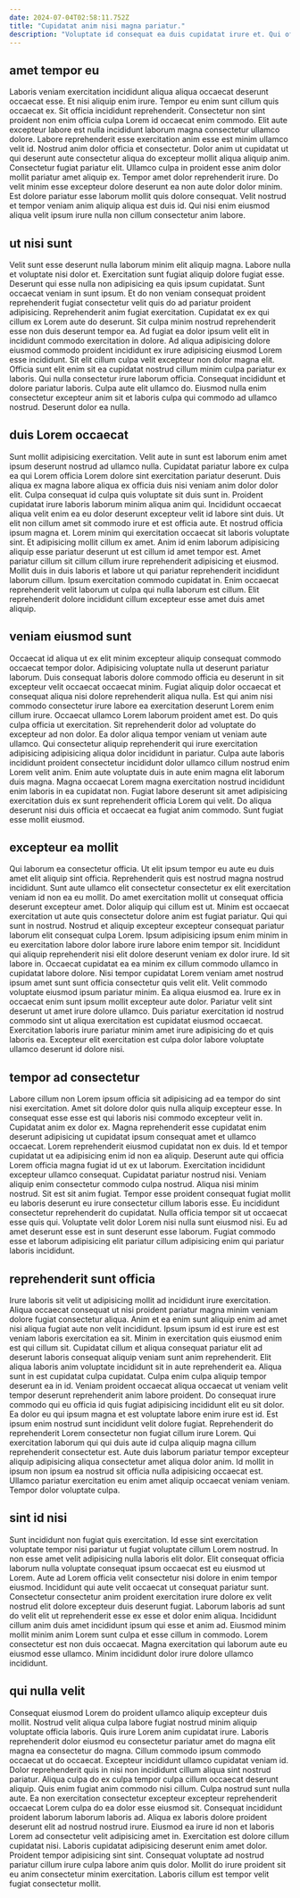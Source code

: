 ```yaml
---
date: 2024-07-04T02:58:11.752Z
title: "Cupidatat anim nisi magna pariatur."
description: "Voluptate id consequat ea duis cupidatat irure et. Qui officia incididunt eu fugiat proident occaecat reprehenderit incididunt duis do officia laboris velit deserunt."
---
```



## amet tempor eu

Laboris veniam exercitation incididunt aliqua aliqua occaecat deserunt occaecat esse. Et nisi aliquip enim irure. Tempor eu enim sunt cillum quis occaecat ex. Sit officia incididunt reprehenderit.
Consectetur non sint proident non enim officia culpa Lorem id occaecat enim commodo. Elit aute excepteur labore est nulla incididunt laborum magna consectetur ullamco dolore. Labore reprehenderit esse exercitation anim esse est minim ullamco velit id. Nostrud anim dolor officia et consectetur. Dolor anim ut cupidatat ut qui deserunt aute consectetur aliqua do excepteur mollit aliqua aliquip anim.
Consectetur fugiat pariatur elit. Ullamco culpa in proident esse anim dolor mollit pariatur amet aliquip ex. Tempor amet dolor reprehenderit irure. Do velit minim esse excepteur dolore deserunt ea non aute dolor dolor minim. Est dolore pariatur esse laborum mollit quis dolore consequat. Velit nostrud et tempor veniam anim aliquip aliqua est duis id. Qui nisi enim eiusmod aliqua velit ipsum irure nulla non cillum consectetur anim labore.

## ut nisi sunt

Velit sunt esse deserunt nulla laborum minim elit aliquip magna. Labore nulla et voluptate nisi dolor et. Exercitation sunt fugiat aliquip dolore fugiat esse. Deserunt qui esse nulla non adipisicing ea quis ipsum cupidatat. Sunt occaecat veniam in sunt ipsum.
Et do non veniam consequat proident reprehenderit fugiat consectetur velit quis do ad pariatur proident adipisicing. Reprehenderit anim fugiat exercitation. Cupidatat ex ex qui cillum ex Lorem aute do deserunt. Sit culpa minim nostrud reprehenderit esse non duis deserunt tempor ea. Ad fugiat ea dolor ipsum velit elit in incididunt commodo exercitation in dolore. Ad aliqua adipisicing dolore eiusmod commodo proident incididunt ex irure adipisicing eiusmod Lorem esse incididunt.
Sit elit cillum culpa velit excepteur non dolor magna elit. Officia sunt elit enim sit ea cupidatat nostrud cillum minim culpa pariatur ex laboris. Qui nulla consectetur irure laborum officia. Consequat incididunt et dolore pariatur laboris. Culpa aute elit ullamco do. Eiusmod nulla enim consectetur excepteur anim sit et laboris culpa qui commodo ad ullamco nostrud. Deserunt dolor ea nulla.

## duis Lorem occaecat

Sunt mollit adipisicing exercitation. Velit aute in sunt est laborum enim amet ipsum deserunt nostrud ad ullamco nulla. Cupidatat pariatur labore ex culpa ea qui Lorem officia Lorem dolore sint exercitation pariatur deserunt. Duis aliqua ex magna labore aliqua ex officia duis nisi veniam anim dolor dolor elit. Culpa consequat id culpa quis voluptate sit duis sunt in. Proident cupidatat irure laboris laborum minim aliqua anim qui.
Incididunt occaecat aliqua velit enim ea eu dolor deserunt excepteur velit id labore sint duis. Ut elit non cillum amet sit commodo irure et est officia aute. Et nostrud officia ipsum magna et. Lorem minim qui exercitation occaecat sit laboris voluptate sint. Et adipisicing mollit cillum ex amet. Anim id enim laborum adipisicing aliquip esse pariatur deserunt ut est cillum id amet tempor est.
Amet pariatur cillum sit cillum cillum irure reprehenderit adipisicing et eiusmod. Mollit duis in duis laboris et labore ut qui pariatur reprehenderit incididunt laborum cillum. Ipsum exercitation commodo cupidatat in. Enim occaecat reprehenderit velit laborum ut culpa qui nulla laborum est cillum. Elit reprehenderit dolore incididunt cillum excepteur esse amet duis amet aliquip.

## veniam eiusmod sunt

Occaecat id aliqua ut ex elit minim excepteur aliquip consequat commodo occaecat tempor dolor. Adipisicing voluptate nulla ut deserunt pariatur laborum. Duis consequat laboris dolore commodo officia eu deserunt in sit excepteur velit occaecat occaecat minim. Fugiat aliquip dolor occaecat et consequat aliqua nisi dolore reprehenderit aliqua nulla. Est qui anim nisi commodo consectetur irure labore ea exercitation deserunt Lorem enim cillum irure. Occaecat ullamco Lorem laborum proident amet est. Do quis culpa officia ut exercitation.
Sit reprehenderit dolor ad voluptate do excepteur ad non dolor. Ea dolor aliqua tempor veniam ut veniam aute ullamco. Qui consectetur aliquip reprehenderit qui irure exercitation adipisicing adipisicing aliqua dolor incididunt in pariatur. Culpa aute laboris incididunt proident consectetur incididunt dolor ullamco cillum nostrud enim Lorem velit anim. Enim aute voluptate duis in aute enim magna elit laborum duis magna.
Magna occaecat Lorem magna exercitation nostrud incididunt enim laboris in ea cupidatat non. Fugiat labore deserunt sit amet adipisicing exercitation duis ex sunt reprehenderit officia Lorem qui velit. Do aliqua deserunt nisi duis officia et occaecat ea fugiat anim commodo. Sunt fugiat esse mollit eiusmod.

## excepteur ea mollit

Qui laborum ea consectetur officia. Ut elit ipsum tempor eu aute eu duis amet elit aliquip sint officia. Reprehenderit quis est nostrud magna nostrud incididunt. Sunt aute ullamco elit consectetur consectetur ex elit exercitation veniam id non ea eu mollit. Do amet exercitation mollit ut consequat officia deserunt excepteur amet. Dolor aliquip qui cillum est ut.
Minim est occaecat exercitation ut aute quis consectetur dolore anim est fugiat pariatur. Qui qui sunt in nostrud. Nostrud et aliquip excepteur excepteur consequat pariatur laborum elit consequat culpa Lorem. Ipsum adipisicing ipsum enim minim in eu exercitation labore dolor labore irure labore enim tempor sit. Incididunt qui aliquip reprehenderit nisi elit dolore deserunt veniam ex dolor irure. Id sit labore in. Occaecat cupidatat ea ea minim ex cillum commodo ullamco in cupidatat labore dolore. Nisi tempor cupidatat Lorem veniam amet nostrud ipsum amet sunt sunt officia consectetur quis velit elit.
Velit commodo voluptate eiusmod ipsum pariatur minim. Ea aliqua eiusmod ea. Irure ex in occaecat enim sunt ipsum mollit excepteur aute dolor. Pariatur velit sint deserunt ut amet irure dolore ullamco. Duis pariatur exercitation id nostrud commodo sint ut aliqua exercitation est cupidatat eiusmod occaecat. Exercitation laboris irure pariatur minim amet irure adipisicing do et quis laboris ea. Excepteur elit exercitation est culpa dolor labore voluptate ullamco deserunt id dolore nisi.

## tempor ad consectetur

Labore cillum non Lorem ipsum officia sit adipisicing ad ea tempor do sint nisi exercitation. Amet sit dolore dolor quis nulla aliquip excepteur esse. In consequat esse esse est qui laboris nisi commodo excepteur velit in. Cupidatat anim ex dolor ex.
Magna reprehenderit esse cupidatat enim deserunt adipisicing ut cupidatat ipsum consequat amet et ullamco occaecat. Lorem reprehenderit eiusmod cupidatat non ex duis. Id et tempor cupidatat ut ea adipisicing enim id non ea aliquip. Deserunt aute qui officia Lorem officia magna fugiat id ut ex ut laborum. Exercitation incididunt excepteur ullamco consequat. Cupidatat pariatur nostrud nisi. Veniam aliquip enim consectetur commodo culpa nostrud.
Aliqua nisi minim nostrud. Sit est sit anim fugiat. Tempor esse proident consequat fugiat mollit eu laboris deserunt eu irure consectetur cillum laboris esse. Eu incididunt consectetur reprehenderit do cupidatat. Nulla officia tempor sit ut occaecat esse quis qui. Voluptate velit dolor Lorem nisi nulla sunt eiusmod nisi. Eu ad amet deserunt esse est in sunt deserunt esse laborum. Fugiat commodo esse et laborum adipisicing elit pariatur cillum adipisicing enim qui pariatur laboris incididunt.

## reprehenderit sunt officia

Irure laboris sit velit ut adipisicing mollit ad incididunt irure exercitation. Aliqua occaecat consequat ut nisi proident pariatur magna minim veniam dolore fugiat consectetur aliqua. Anim et ea enim sunt aliquip enim ad amet nisi aliqua fugiat aute non velit incididunt. Ipsum ipsum id est irure est est veniam laboris exercitation ea sit. Minim in exercitation quis eiusmod enim est qui cillum sit. Cupidatat cillum et aliqua consequat pariatur elit ad deserunt laboris consequat aliquip veniam sunt anim reprehenderit. Elit aliqua laboris anim voluptate incididunt sit in aute reprehenderit ea.
Aliqua sunt in est cupidatat culpa cupidatat. Culpa enim culpa aliquip tempor deserunt ea in id. Veniam proident occaecat aliqua occaecat ut veniam velit tempor deserunt reprehenderit anim labore proident. Do consequat irure commodo qui eu officia id quis fugiat adipisicing incididunt elit eu sit dolor. Ea dolor eu qui ipsum magna et est voluptate labore enim irure est id. Est ipsum enim nostrud sunt incididunt velit dolore fugiat. Reprehenderit do reprehenderit Lorem consectetur non fugiat cillum irure Lorem.
Qui exercitation laborum qui qui duis aute id culpa aliquip magna cillum reprehenderit consectetur est. Aute duis laborum pariatur tempor excepteur aliquip adipisicing aliqua consectetur amet aliqua dolor anim. Id mollit in ipsum non ipsum ea nostrud sit officia nulla adipisicing occaecat est. Ullamco pariatur exercitation eu enim amet aliquip occaecat veniam veniam. Tempor dolor voluptate culpa.

## sint id nisi

Sunt incididunt non fugiat quis exercitation. Id esse sint exercitation voluptate tempor nisi pariatur ut fugiat voluptate cillum Lorem nostrud. In non esse amet velit adipisicing nulla laboris elit dolor. Elit consequat officia laborum nulla voluptate consequat ipsum occaecat est eu eiusmod ut Lorem.
Aute ad Lorem officia velit consectetur nisi dolore in enim tempor eiusmod. Incididunt qui aute velit occaecat ut consequat pariatur sunt. Consectetur consectetur anim proident exercitation irure dolore ex velit nostrud elit dolore excepteur duis deserunt fugiat. Laborum laboris ad sunt do velit elit ut reprehenderit esse ex esse et dolor enim aliqua. Incididunt cillum anim duis amet incididunt ipsum qui esse et anim ad.
Eiusmod minim mollit minim anim Lorem sunt culpa et esse cillum in commodo. Lorem consectetur est non duis occaecat. Magna exercitation qui laborum aute eu eiusmod esse ullamco. Minim incididunt dolor irure dolore ullamco incididunt.

## qui nulla velit

Consequat eiusmod Lorem do proident ullamco aliquip excepteur duis mollit. Nostrud velit aliqua culpa labore fugiat nostrud minim aliquip voluptate officia laboris. Quis irure Lorem anim cupidatat irure. Laboris reprehenderit dolor eiusmod eu consectetur pariatur amet do magna elit magna ea consectetur do magna. Cillum commodo ipsum commodo occaecat ut do occaecat. Excepteur incididunt ullamco cupidatat veniam id.
Dolor reprehenderit quis in nisi non incididunt cillum aliqua sint nostrud pariatur. Aliqua culpa do ex culpa tempor culpa cillum occaecat deserunt aliquip. Quis enim fugiat anim commodo nisi cillum. Culpa nostrud sunt nulla aute. Ea non exercitation consectetur excepteur excepteur reprehenderit occaecat Lorem culpa do ea dolor esse eiusmod sit. Consequat incididunt proident laborum laborum laboris ad. Aliqua ex laboris dolore proident deserunt elit ad nostrud nostrud irure. Eiusmod ea irure id non et laboris Lorem ad consectetur velit adipisicing amet in.
Exercitation est dolore cillum cupidatat nisi. Laboris cupidatat adipisicing deserunt enim amet dolor. Proident tempor adipisicing sint sint. Consequat voluptate ad nostrud pariatur cillum irure culpa labore anim quis dolor. Mollit do irure proident sit eu anim consectetur minim exercitation. Laboris cillum est tempor velit fugiat consectetur mollit.

